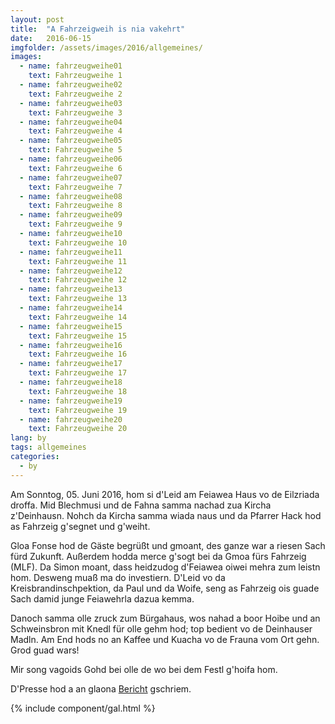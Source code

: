 ```yaml
---
layout: post
title:  "A Fahrzeigweih is nia vakehrt"
date:   2016-06-15
imgfolder: /assets/images/2016/allgemeines/
images:
  - name: fahrzeugweihe01
    text: Fahrzeugweihe 1
  - name: fahrzeugweihe02
    text: Fahrzeugweihe 2
  - name: fahrzeugweihe03
    text: Fahrzeugweihe 3
  - name: fahrzeugweihe04
    text: Fahrzeugweihe 4
  - name: fahrzeugweihe05
    text: Fahrzeugweihe 5
  - name: fahrzeugweihe06
    text: Fahrzeugweihe 6
  - name: fahrzeugweihe07
    text: Fahrzeugweihe 7
  - name: fahrzeugweihe08
    text: Fahrzeugweihe 8
  - name: fahrzeugweihe09
    text: Fahrzeugweihe 9
  - name: fahrzeugweihe10
    text: Fahrzeugweihe 10
  - name: fahrzeugweihe11
    text: Fahrzeugweihe 11
  - name: fahrzeugweihe12
    text: Fahrzeugweihe 12
  - name: fahrzeugweihe13
    text: Fahrzeugweihe 13
  - name: fahrzeugweihe14
    text: Fahrzeugweihe 14
  - name: fahrzeugweihe15
    text: Fahrzeugweihe 15
  - name: fahrzeugweihe16
    text: Fahrzeugweihe 16
  - name: fahrzeugweihe17
    text: Fahrzeugweihe 17
  - name: fahrzeugweihe18
    text: Fahrzeugweihe 18
  - name: fahrzeugweihe19
    text: Fahrzeugweihe 19
  - name: fahrzeugweihe20
    text: Fahrzeugweihe 20
lang: by
tags: allgemeines
categories:
  - by
---
```


Am Sonntog, 05. Juni 2016, hom si d'Leid am Feiawea Haus vo de Eilzriada droffa. Mid Blechmusi und de Fahna samma nachad zua Kircha z'Deinhausn. Nohch da Kircha samma wiada naus und da Pfarrer Hack hod as Fahrzeig g'segnet und g'weiht.

Gloa Fonse hod de Gäste begrüßt und gmoant, des ganze war a riesen Sach fürd Zukunft. Außerdem hodda merce g'sogt bei da Gmoa fürs Fahrzeig (MLF). Da Simon moant, dass heidzudog d'Feiawea oiwei mehra zum leistn hom. Desweng muaß ma do investiern. D'Leid vo da Kreisbrandinschpektion, da Paul und da Woife, seng as Fahrzeig ois guade Sach damid junge Feiawehrla dazua kemma.

Danoch samma olle zruck zum Bürgahaus, wos nahad a boor Hoibe und an Schweinsbron mit Knedl für olle gehm hod; top bedient vo de Deinhauser Madln. Am End hods no an Kaffee und Kuacha vo de Frauna vom Ort gehn. Grod guad wars!

Mir song vagoids Gohd bei olle de wo bei dem Festl g'hoifa hom.

D'Presse hod a an glaona [Bericht](http://www.merkur.de/lokales/dachau/feuerwehr-eisolzried-feuerwehrfahrzeug-weihe-eingeweiht-6464716.html) gschriem.

{% include component/gal.html %}

